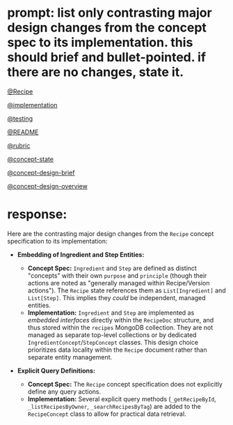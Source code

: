 # prompt: list only contrasting major design changes from the concept spec to its implementation. this should brief and bullet-pointed. if there are no changes, state it.         


[@Recipe](Recipe.md)

[@implementation](implementation.md)

[@testing](testing.md)

[@README](../../../README.md)

[@rubric](../../background/rubric.md)

[@concept-state](../../background/detailed/concept-state.md)

[@concept-design-brief](../../background/concept-design-brief.md)

[@concept-design-overview](../../background/concept-design-overview.md)


# response:

Here are the contrasting major design changes from the `Recipe` concept specification to its implementation:

*   **Embedding of Ingredient and Step Entities:**
    *   **Concept Spec:** `Ingredient` and `Step` are defined as distinct "concepts" with their own `purpose` and `principle` (though their actions are noted as "generally managed within Recipe/Version actions"). The `Recipe` state references them as `List[Ingredient]` and `List[Step]`. This implies they *could* be independent, managed entities.
    *   **Implementation:** `Ingredient` and `Step` are implemented as *embedded interfaces* directly within the `RecipeDoc` structure, and thus stored within the `recipes` MongoDB collection. They are not managed as separate top-level collections or by dedicated `IngredientConcept`/`StepConcept` classes. This design choice prioritizes data locality within the `Recipe` document rather than separate entity management.

*   **Explicit Query Definitions:**
    *   **Concept Spec:** The `Recipe` concept specification does not explicitly define any query actions.
    *   **Implementation:** Several explicit query methods (`_getRecipeById`, `_listRecipesByOwner`, `_searchRecipesByTag`) are added to the `RecipeConcept` class to allow for practical data retrieval.
